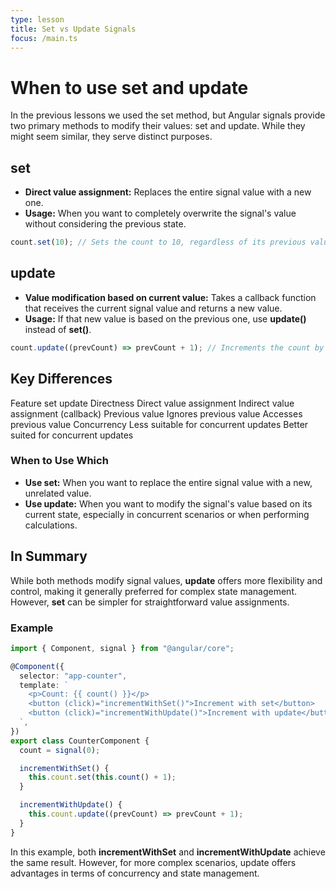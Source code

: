 ```yaml
---
type: lesson
title: Set vs Update Signals
focus: /main.ts
---
```


# When to use set and update

In the previous lessons we used the set method, but Angular signals provide two primary methods to modify their values: set and update. While they might seem similar, they serve distinct purposes.

## set

- **Direct value assignment:** Replaces the entire signal value with a new one.
- **Usage:** When you want to completely overwrite the signal's value without considering the previous state.

```typescript
count.set(10); // Sets the count to 10, regardless of its previous value
```

## update

- **Value modification based on current value:** Takes a callback function that receives the current signal value and returns a new value.
- **Usage:** If that new value is based on the previous one, use **update()** instead of **set()**.

```typescript
count.update((prevCount) => prevCount + 1); // Increments the count by 1
```

## Key Differences

Feature set update
Directness Direct value assignment Indirect value assignment (callback)
Previous value Ignores previous value Accesses previous value
Concurrency Less suitable for concurrent updates Better suited for concurrent updates

### When to Use Which

- **Use set:** When you want to replace the entire signal value with a new, unrelated value.
- **Use update:** When you want to modify the signal's value based on its current state, especially in concurrent scenarios or when performing calculations.

## In Summary

While both methods modify signal values, **update** offers more flexibility and control, making it generally preferred for complex state management. However, **set** can be simpler for straightforward value assignments.

### Example

```typescript
import { Component, signal } from "@angular/core";

@Component({
  selector: "app-counter",
  template: `
    <p>Count: {{ count() }}</p>
    <button (click)="incrementWithSet()">Increment with set</button>
    <button (click)="incrementWithUpdate()">Increment with update</button>
  `,
})
export class CounterComponent {
  count = signal(0);

  incrementWithSet() {
    this.count.set(this.count() + 1);
  }

  incrementWithUpdate() {
    this.count.update((prevCount) => prevCount + 1);
  }
}
```

In this example, both **incrementWithSet** and **incrementWithUpdate** achieve the same result. However, for more complex scenarios, update offers advantages in terms of concurrency and state management.

```

```
